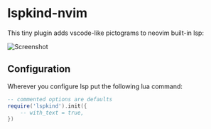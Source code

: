 # lspkind-nvim

This tiny plugin adds vscode-like pictograms to neovim built-in lsp:

![Screenshot](https://github.com/onsails/lspkind-nvim/raw/master/images/screenshot.png "Screenshot")

## Configuration

Wherever you configure lsp put the following lua command:

```lua
-- commented options are defaults
require('lspkind').init({
    -- with_text = true,
})
```
